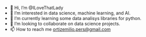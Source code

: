 - 👋 Hi, I’m @ILoveThatLady
- 👀 I’m interested in data science, machine learning, and AI.
- 🌱 I’m currently learning some data analisys libraries for python.
- 💞️ I’m looking to collaborate on data science projects.
- 📫 How to reach me ortizemilio.pers@gmail.com

<!---
ILoveThatLady/ILoveThatLady is a ✨ special ✨ repository because its `README.md` (this file) appears on your GitHub profile.
You can click the Preview link to take a look at your changes.
--->
